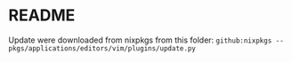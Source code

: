 # README

Update were downloaded from nixpkgs from this folder:
`github:nixpkgs -- pkgs/applications/editors/vim/plugins/update.py`


